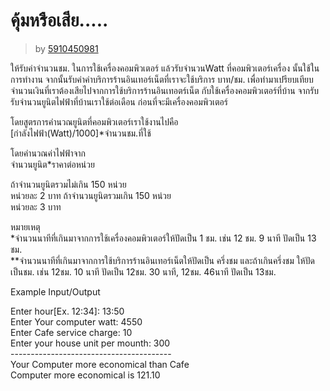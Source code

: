 # คุ้มหรือเสีย..... #

> by [5910450981](https://github.com/5910450981)

ให้รับค่าจำนวนชม. ในการใช้เครื่องคอมพิวเตอร์ แล้วรับจำนวนWatt ที่คอมพิวเตอร์เครื่อง
นั้นใช้ในการทำงาน จากนั้นรับค่าค่าบริการร้านอินเทอร์เน็ตที่เราจะใช้บริการ บาท/ชม. 
เพื่อทำมาเปรียบเทียบจำนวนเงินที่เราต้องเสียไปจากการใช้บริการร้านอินเทอตร์เน็ต 
กับใช้เครื่องคอมพิวเตอร์ที่บ้าน จากรับรับจำนวนยูนิตไฟฟ้าที่บ้านเราใช้ต่อเดือน 
ก่อนที่จะมีเครื่องคอมพิวเตอร์

โดยสูตรการคำนวณยูนิตที่คอมพิวเตอร์เราใช้งานไปคือ<br>
[กำลังไฟฟ้า(Watt)/1000]*จำนวนชม.ที่ใช้

โดยคำนวณค่าไฟฟ้าจาก<br>
จำนวนยูนิต*ราคาต่อหน่วย

ถ้าจำนวนยูนิตรวมไม่เกิน 150 หน่วย<br>
หน่วยละ 2 บาท
ถ้าจำนวนยูนิตรวมเกิน 150 หน่วย<br>
หน่วยละ 3 บาท

หมายเหตุ<br>
*จำนวนนาทีที่เกินมาจากการใช้เครื่องคอมพิวเตอร์ให้ปัดเป็น
1 ชม. เช่น 12 ชม. 9 นาที ปัดเป็น 13 ชม.<br>
**จำนวนนาทีที่เกินมาจากการใช้บริการร้านอินเทอร์เน็ตให้ปัดเป็น
ครึ่งชม และถ้าเกินครึ่งชม ให้ปัดเป็นชม. เช่น 12ชม. 10 นาที
ปัดเป็น 12ชม. 30 นาที,  12ชม. 46นาที ปัดเป็น 13ชม.

Example Input/Output

Enter hour[Ex. 12:34]: 13:50<br>
Enter Your computer watt: 4550<br>
Enter Cafe service charge: 10<br>
Enter your house unit per mounth: 300<br>
----------------------------------------<br>
Your Computer more economical than Cafe<br>
Computer more economical is 121.10
